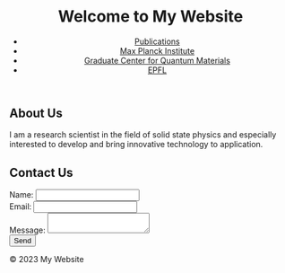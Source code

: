 <!DOCTYPE html>
<html>
<head>
	<title>My Website</title>
	<meta charset="UTF-8">
	<meta name="viewport" content="width=device-width, initial-scale=1.0">
	<link rel="stylesheet" href="style.css">
</head>
<body>
	<header>
		<h1>Welcome to My Website</h1>
		<nav>
			<ul>
				<li><a href="https://scholar.google.com/citations?hl=en&user=Juh0-V8AAAAJ">Publications</a></li>
				<li><a href="https://www.fkf.mpg.de/person/101992/2206">Max Planck Institute</a></li>
				<li><a href="https://www.quantummaterials.mpg.de/43711/lukaspowalla">Graduate Center for Quantum Materials</a></li>
				<li><a href="https://people.epfl.ch/lukas.powalla?lang=en">EPFL</a></li>
			</ul>
		</nav>
	</header>
	<main>
		<section>
			<h2>About Us</h2>
			<p>I am a research scientist in the field of solid state physics and especially interested to develop and bring innovative technology to application. </p>
		</section>
		<section>
			<h2>Contact Us</h2>
			<form action="submit-form.php" method="post">
				<label for="name">Name:</label>
				<input type="text" id="name" name="name" required><br>
				<label for="email">Email:</label>
				<input type="email" id="email" name="email" required><br>
				<label for="message">Message:</label>
				<textarea id="message" name="message" required></textarea><br>
				<input type="submit" value="Send">
			</form>
		</section>
	</main>
	<footer>
		<p>&copy; 2023 My Website</p>
	</footer>
</body>
</html>